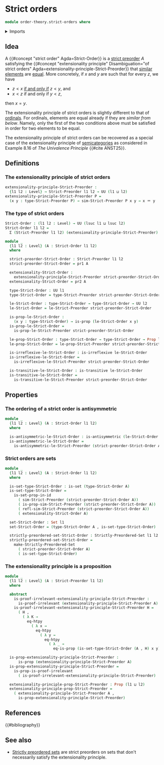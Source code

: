 # Strict orders

```agda
module order-theory.strict-orders where
```

<details><summary>Imports</summary>

```agda
open import foundation.binary-relations
open import foundation.cartesian-product-types
open import foundation.dependent-pair-types
open import foundation.empty-types
open import foundation.equivalence-relations
open import foundation.function-extensionality
open import foundation.identity-types
open import foundation.negation
open import foundation.propositions
open import foundation.sets
open import foundation.universe-levels

open import order-theory.similarity-of-elements-strict-preorders
open import order-theory.strict-preorders
open import order-theory.strictly-preordered-sets
```

</details>

## Idea

A {{#concept "strict order" Agda=Strict-Order}} is a
[strict preorder](order-theory.strict-preorders.md) $A$ satisfying the
{{#concept "extensionality principle" Disambiguation="of strict orders" Agda=extensionality-principle-Strict-Preorder}}
that [similar elements](order-theory.similarity-of-elements-strict-preorders.md)
are [equal](foundation-core.identity-types.md). More concretely, if $x$ and $y$
are such that for every $z$, we have

- $z < x$ [if and only if](foundation.logical-equivalences.md) $z < y$, and
- $x < z$ if and only if $y < z$,

then $x = y$.

The extensionality principle of strict orders is slightly different to that of
[ordinals](order-theory.ordinals.md). For ordinals, elements are equal already
if they are _similar from below_. Namely, only the first of the two conditions
above must be satisfied in order for two elements to be equal.

The extensionality principle of strict orders can be recovered as a special case
of the extensionality principle of
[semicategories](category-theory.nonunital-precategories.md) as considered in
Example 8.16 of _The Univalence Principle_ {{#cite ANST25}}.

## Definitions

### The extensionality principle of strict orders

```agda
extensionality-principle-Strict-Preorder :
  {l1 l2 : Level} → Strict-Preorder l1 l2 → UU (l1 ⊔ l2)
extensionality-principle-Strict-Preorder P =
  (x y : type-Strict-Preorder P) → sim-Strict-Preorder P x y → x ＝ y
```

### The type of strict orders

```agda
Strict-Order : (l1 l2 : Level) → UU (lsuc l1 ⊔ lsuc l2)
Strict-Order l1 l2 =
  Σ (Strict-Preorder l1 l2) (extensionality-principle-Strict-Preorder)

module _
  {l1 l2 : Level} (A : Strict-Order l1 l2)
  where

  strict-preorder-Strict-Order : Strict-Preorder l1 l2
  strict-preorder-Strict-Order = pr1 A

  extensionality-Strict-Order :
    extensionality-principle-Strict-Preorder strict-preorder-Strict-Order
  extensionality-Strict-Order = pr2 A

  type-Strict-Order : UU l1
  type-Strict-Order = type-Strict-Preorder strict-preorder-Strict-Order

  le-Strict-Order : type-Strict-Order → type-Strict-Order → UU l2
  le-Strict-Order = le-Strict-Preorder strict-preorder-Strict-Order

  is-prop-le-Strict-Order :
    (x y : type-Strict-Order) → is-prop (le-Strict-Order x y)
  is-prop-le-Strict-Order =
    is-prop-le-Strict-Preorder strict-preorder-Strict-Order

  le-prop-Strict-Order : type-Strict-Order → type-Strict-Order → Prop l2
  le-prop-Strict-Order = le-prop-Strict-Preorder strict-preorder-Strict-Order

  is-irreflexive-le-Strict-Order : is-irreflexive le-Strict-Order
  is-irreflexive-le-Strict-Order =
    is-irreflexive-le-Strict-Preorder strict-preorder-Strict-Order

  is-transitive-le-Strict-Order : is-transitive le-Strict-Order
  is-transitive-le-Strict-Order =
    is-transitive-le-Strict-Preorder strict-preorder-Strict-Order
```

## Properties

### The ordering of a strict order is antisymmetric

```agda
module _
  {l1 l2 : Level} (A : Strict-Order l1 l2)
  where

  is-antisymmetric-le-Strict-Order : is-antisymmetric (le-Strict-Order A)
  is-antisymmetric-le-Strict-Order =
    is-antisymmetric-le-Strict-Preorder (strict-preorder-Strict-Order A)
```

### Strict orders are sets

```agda
module _
  {l1 l2 : Level} (A : Strict-Order l1 l2)
  where

  is-set-type-Strict-Order : is-set (type-Strict-Order A)
  is-set-type-Strict-Order =
    is-set-prop-in-id
      ( sim-Strict-Preorder (strict-preorder-Strict-Order A))
      ( is-prop-sim-Strict-Preorder (strict-preorder-Strict-Order A))
      ( refl-sim-Strict-Preorder (strict-preorder-Strict-Order A))
      ( extensionality-Strict-Order A)

  set-Strict-Order : Set l1
  set-Strict-Order = (type-Strict-Order A , is-set-type-Strict-Order)

  strictly-preordered-set-Strict-Order : Strictly-Preordered-Set l1 l2
  strictly-preordered-set-Strict-Order =
    make-Strictly-Preordered-Set
      ( strict-preorder-Strict-Order A)
      ( is-set-type-Strict-Order)
```

### The extensionality principle is a proposition

```agda
module _
  {l1 l2 : Level} (A : Strict-Preorder l1 l2)
  where

  abstract
    is-proof-irrelevant-extensionality-principle-Strict-Preorder :
      is-proof-irrelevant (extensionality-principle-Strict-Preorder A)
    is-proof-irrelevant-extensionality-principle-Strict-Preorder H =
      ( H ,
        ( λ K →
          eq-htpy
            ( λ x →
              eq-htpy
                ( λ y →
                  eq-htpy
                    ( λ _ →
                      eq-is-prop (is-set-type-Strict-Order (A , H) x y))))))

  is-prop-extensionality-principle-Strict-Preorder :
      is-prop (extensionality-principle-Strict-Preorder A)
  is-prop-extensionality-principle-Strict-Preorder =
    is-prop-is-proof-irrelevant
      ( is-proof-irrelevant-extensionality-principle-Strict-Preorder)

  extensionality-principle-prop-Strict-Preorder : Prop (l1 ⊔ l2)
  extensionality-principle-prop-Strict-Preorder =
    ( extensionality-principle-Strict-Preorder A ,
      is-prop-extensionality-principle-Strict-Preorder)
```

## References

{{#bibliography}}

## See also

- [Strictly preordered sets](order-theory.strictly-preordered-sets.md) are
  strict preorders on sets that don't necessarily satisfy the extensionality
  principle.
